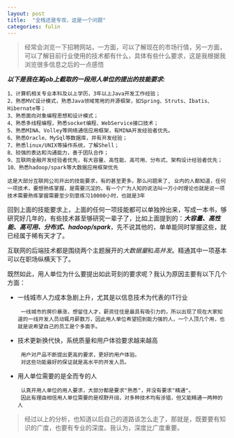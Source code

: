 ```yaml
---
layout: post
title:  "全栈还是专攻，这是一个问题"
categories: fulin
---
```


> 经常会浏览一下招聘网站，一方面，可以了解现在的市场行情，另一方面，可以了解目前行业使用的技术都有什么，具体有些什么要求，这是我根据我浏览很多信息之后的一点感悟

***以下是我在某job上截取的一段用人单位的提出的技能要求:***

	1、计算机相关专业本科及以上学历，3年以上Java开发工作经验；
	2、熟悉MVC设计模式，熟悉Java领域常用的开源框架，如Spring、Struts、Ibatis、Hibernate等；
	3、熟悉面向对象编程思想和设计模式；
	4、熟悉多线程编程，熟悉socket编程、WebService接口技术；
	5、熟悉MINA、Volley等网络通信应用框架，有MINA开发经验者优先。
	6、熟悉Oracle、MySql等数据库，并有开发经验；
	7、熟悉linux/UNIX等操作系统，了解Shell；
	8、较强的表达和沟通能力，善于团队合作；
	9、互联网金融开发经验者优先，有大容量、高性能、高可用、分布式、架构设计经验者优先；
	10、熟悉hadoop/spark等大数据应用框架优先

 `这是大部分互联网公司开出的技能要求，有的甚至更多。那么问题来了, 业内的人都知道，任何一项技术，要想熟练掌握，是需要沉淀的，有一个广为人知的说法叫一万小时理论也就是说一项技术需要熟练掌握需要至少刻意练习10000小时，也就是3年`

 回到上面的技能要求上，上面的任何一项技能都可以单独拎出来，写成一本书，够研究好几年的，有些技术甚至够研究一辈子了，比如上面提到的：***大容量、高性能、高可用、分布式、hadoop/spark***，先不说其他的，单单能同时掌握这些，就已经属于稀有天才了。

 互联网的后端技术都是围绕两个主题展开的*大数据量*和*高并发*。精通其中一项基本可以在职场纵横天下了。

 既然如此，用人单位为什么要提出如此苛刻的要求呢？我认为原因主要有以下几个方面：

 * 一线城市人力成本急剧上升，尤其是以信息技术为代表的IT行业
 	
		一线城市的房价暴涨，想留住人才，薪资往往是最具有吸引力的，所以出现了现在大家知道的一线开发人员动辄月薪数万，因此用人单位希望招到能力强的人，一个人顶几个用，也就是说希望自己的员工是个多面手。

 * 技术更新换代快，系统质量和用户体验要求越来越高

		用户对产品不断提出更高的要求，更好的用户体验。
        对这些功能最好的保证就是高水平的开发人员。

 * 用人单位需要的是全而专的人
 
		认真开用人单位的用人要求，大部分都是要求"熟悉"，并没有要求"精通"。
		因此有理由相信用人单位需要的是视野开阔，对多种技术均有涉猎，但又能精通一两种的人

> 经过以上的分析，也知道以后自己的道路该怎么走了，那就是，既要要有知识的广度，也要有专业的深度。我认为，深度比广度重要。